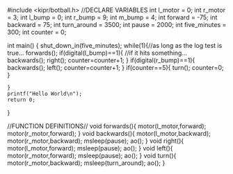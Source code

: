 #include <kipr/botball.h>
//DECLARE VARIABLES
int l_motor = 0; 
int r_motor = 3; 
int l_bump = 0;
int r_bump = 9;
int m_bump = 4;
int forward = -75;
int backward = 75;
int turn_around = 3500;
int pause = 2000;
int five_minutes = 300;
int counter = 0;

int main()
{
    shut_down_in(five_minutes);
    while(1){//as long as the log test is true...
     forwards();
        	if(digital(l_bump)==1){
        		//if it hits something...
        			backwards();
        			right();
                	counter=counter+1;
            }
        	if(digital(r_bump)==1){
                	backwards();
                    left();
                	counter=counter+1;
            }
        	if(counter==5){
                	turn();
            		counter=0;
            }
        	
    }
    printf("Hello World\n");
    return 0;
}

//FUNCTION DEFINITIONS//
void forwards(){
    motor(l_motor,forward);
    motor(r_motor,forward);
}
void backwards(){
 	motor(l_motor,backward);
    motor(r_motor,backward);
    msleep(pause);
    ao();
}
void right(){
 	motor(l_motor,forward);
    msleep(pause);
    ao();
}
void left(){
    motor(r_motor,forward);
    msleep(pause);
    ao();
}
void turn(){
 	motor(r_motor,backward);
    msleep(turn_around);
    ao();
}    
